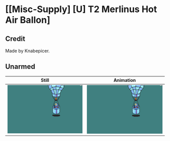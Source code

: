 # [\[Misc-Supply\] \[U\] T2 Merlinus Hot Air Ballon]

## Credit

Made by Knabepicer.

## Unarmed

| Still | Animation |
| :---: | :-------: |
| ![Unarmed still](./Unarmed_000.png) | ![Unarmed animation](./Unarmed.gif) |
